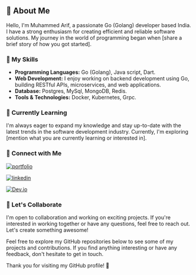 ## 👋 About Me

Hello, I'm Muhammed Arif, a passionate Go (Golang) developer based India. I have a strong enthusiasm for creating efficient and reliable software solutions. My journey in the world of programming began when [share a brief story of how you got started].

### 🚀 My Skills

- **Programming Languages:** Go (Golang), Java script, Dart.
- **Web Development:** I enjoy working on backend development using Go, building RESTful APIs, microservices, and web applications.
- **Database:** Postgres, MySql, MongoDB, Redis.
- **Tools & Technologies:** Docker, Kubernetes, Grpc.

### 🌱 Currently Learning

I'm always eager to expand my knowledge and stay up-to-date with the latest trends in the software development industry. Currently, I'm exploring [mention what you are currently learning or interested in].

### 🔗 Connect with Me

[![portfolio](https://img.shields.io/badge/my_portfolio-000?style=for-the-badge&logo=ko-fi&logoColor=white)](www.linkedin.com/in/muhammed-arifp/) 

[![linkedin](https://img.shields.io/badge/linkedin-0A66C2?style=for-the-badge&logo=linkedin&logoColor=white)](www.linkedin.com/in/muhammed-arifp/)

[![Dev.io](https://img.shields.io/badge/dev.io-kdc?style=for-the-badge&logo=dev.io&logoColor=white)](https://dev.to/muhammedarifp/)

### 💬 Let's Collaborate

I'm open to collaboration and working on exciting projects. If you're interested in working together or have any questions, feel free to reach out. Let's create something awesome!

Feel free to explore my GitHub repositories below to see some of my projects and contributions. If you find anything interesting or have any feedback, don't hesitate to get in touch.

Thank you for visiting my GitHub profile! 🚀
